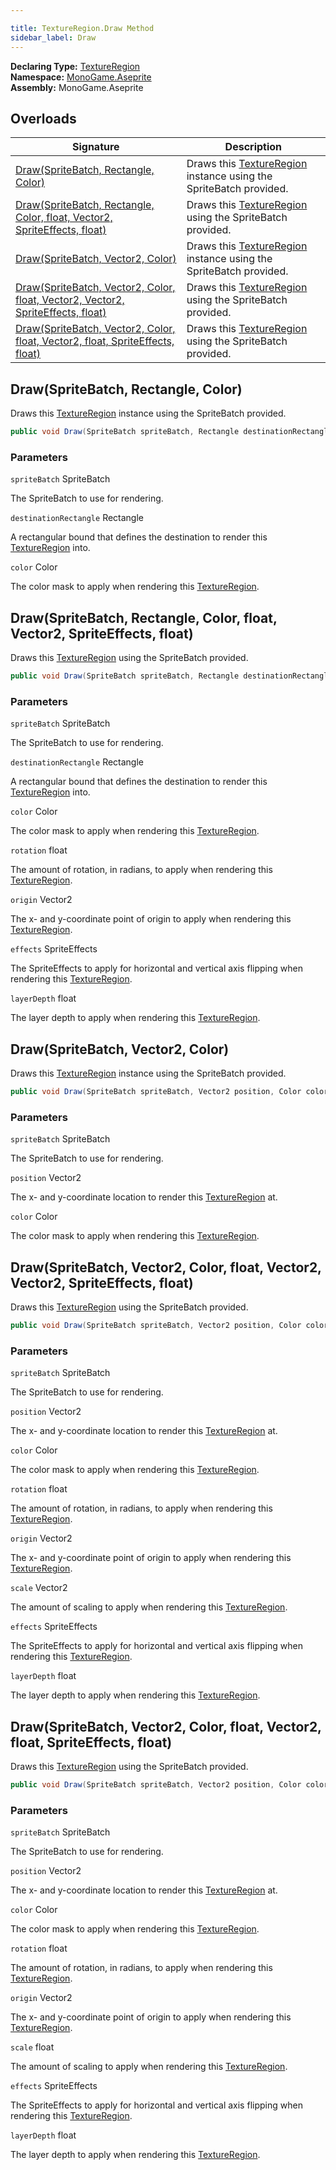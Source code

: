 ```yaml
---

title: TextureRegion.Draw Method
sidebar_label: Draw
---
```

**Declaring Type:** [TextureRegion](../)  
**Namespace:** [MonoGame.Aseprite](../../)  
**Assembly:** MonoGame.Aseprite

## Overloads

| Signature                                                                                                                                                    | Description                                                                      |
| ------------------------------------------------------------------------------------------------------------------------------------------------------------ | -------------------------------------------------------------------------------- |
| [Draw(SpriteBatch, Rectangle, Color)](#drawspritebatch-rectangle-color)                                                                                      | Draws this [TextureRegion](../) instance using the SpriteBatch provided. |
| [Draw(SpriteBatch, Rectangle, Color, float, Vector2, SpriteEffects, float)](#drawspritebatch-rectangle-color-float-vector2-spriteeffects-float)              | Draws this [TextureRegion](../) using the SpriteBatch provided.          |
| [Draw(SpriteBatch, Vector2, Color)](#drawspritebatch-vector2-color)                                                                                          | Draws this [TextureRegion](../) instance using the SpriteBatch provided. |
| [Draw(SpriteBatch, Vector2, Color, float, Vector2, Vector2, SpriteEffects, float)](#drawspritebatch-vector2-color-float-vector2-vector2-spriteeffects-float) | Draws this [TextureRegion](../) using the SpriteBatch provided.          |
| [Draw(SpriteBatch, Vector2, Color, float, Vector2, float, SpriteEffects, float)](#drawspritebatch-vector2-color-float-vector2-float-spriteeffects-float)     | Draws this [TextureRegion](../) using the SpriteBatch provided.          |

## Draw(SpriteBatch, Rectangle, Color)

Draws this [TextureRegion](../) instance using the SpriteBatch provided.

```csharp
public void Draw(SpriteBatch spriteBatch, Rectangle destinationRectangle, Color color);
```

### Parameters

`spriteBatch`  SpriteBatch

The SpriteBatch to use for rendering.

`destinationRectangle`  Rectangle

A rectangular bound that defines the destination to render this [TextureRegion](../) into.

`color`  Color

The color mask to apply when rendering this [TextureRegion](../).

## Draw(SpriteBatch, Rectangle, Color, float, Vector2, SpriteEffects, float)

Draws this [TextureRegion](../) using the SpriteBatch provided.

```csharp
public void Draw(SpriteBatch spriteBatch, Rectangle destinationRectangle, Color color, float rotation, Vector2 origin, SpriteEffects effects, float layerDepth);
```

### Parameters

`spriteBatch`  SpriteBatch

The SpriteBatch to use for rendering.

`destinationRectangle`  Rectangle

A rectangular bound that defines the destination to render this [TextureRegion](../) into.

`color`  Color

The color mask to apply when rendering this [TextureRegion](../).

`rotation`  float

The amount of rotation, in radians, to apply when rendering this [TextureRegion](../).

`origin`  Vector2

The x\- and y\-coordinate point of origin to apply when rendering this [TextureRegion](../).

`effects`  SpriteEffects

The SpriteEffects to apply for horizontal and vertical axis  flipping when rendering this [TextureRegion](../).

`layerDepth`  float

The layer depth to apply when rendering this [TextureRegion](../).

## Draw(SpriteBatch, Vector2, Color)

Draws this [TextureRegion](../) instance using the SpriteBatch provided.

```csharp
public void Draw(SpriteBatch spriteBatch, Vector2 position, Color color);
```

### Parameters

`spriteBatch`  SpriteBatch

The SpriteBatch to use for rendering.

`position`  Vector2

The x\- and y\-coordinate location to render this [TextureRegion](../) at.

`color`  Color

The color mask to apply when rendering this [TextureRegion](../).

## Draw(SpriteBatch, Vector2, Color, float, Vector2, Vector2, SpriteEffects, float)

Draws this [TextureRegion](../) using the SpriteBatch provided.

```csharp
public void Draw(SpriteBatch spriteBatch, Vector2 position, Color color, float rotation, Vector2 origin, Vector2 scale, SpriteEffects effects, float layerDepth);
```

### Parameters

`spriteBatch`  SpriteBatch

The SpriteBatch to use for rendering.

`position`  Vector2

The x\- and y\-coordinate location to render this [TextureRegion](../) at.

`color`  Color

The color mask to apply when rendering this [TextureRegion](../).

`rotation`  float

The amount of rotation, in radians, to apply when rendering this [TextureRegion](../).

`origin`  Vector2

The x\- and y\-coordinate point of origin to apply when rendering this [TextureRegion](../).

`scale`  Vector2

The amount of scaling to apply when rendering this [TextureRegion](../).

`effects`  SpriteEffects

The SpriteEffects to apply for horizontal and vertical axis  flipping when rendering this [TextureRegion](../).

`layerDepth`  float

The layer depth to apply when rendering this [TextureRegion](../).

## Draw(SpriteBatch, Vector2, Color, float, Vector2, float, SpriteEffects, float)

Draws this [TextureRegion](../) using the SpriteBatch provided.

```csharp
public void Draw(SpriteBatch spriteBatch, Vector2 position, Color color, float rotation, Vector2 origin, float scale, SpriteEffects effects, float layerDepth);
```

### Parameters

`spriteBatch`  SpriteBatch

The SpriteBatch to use for rendering.

`position`  Vector2

The x\- and y\-coordinate location to render this [TextureRegion](../) at.

`color`  Color

The color mask to apply when rendering this [TextureRegion](../).

`rotation`  float

The amount of rotation, in radians, to apply when rendering this [TextureRegion](../).

`origin`  Vector2

The x\- and y\-coordinate point of origin to apply when rendering this [TextureRegion](../).

`scale`  float

The amount of scaling to apply when rendering this [TextureRegion](../).

`effects`  SpriteEffects

The SpriteEffects to apply for horizontal and vertical axis  flipping when rendering this [TextureRegion](../).

`layerDepth`  float

The layer depth to apply when rendering this [TextureRegion](../).


